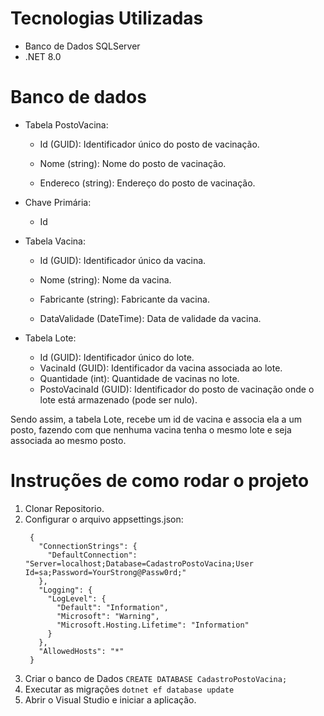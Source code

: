 # Tecnologias Utilizadas
- Banco de Dados SQLServer
- .NET 8.0

# Banco de dados
- Tabela PostoVacina:

    - Id (GUID): Identificador único do posto de vacinação.

   - Nome (string): Nome do posto de vacinação.
  
    - Endereco (string): Endereço do posto de vacinação.

- Chave Primária:
 
   - Id

- Tabela Vacina:
 
    - Id (GUID): Identificador único da vacina.
    
    - Nome (string): Nome da vacina.
    
    - Fabricante (string): Fabricante da vacina.
    
    - DataValidade (DateTime): Data de validade da vacina.
 
- Tabela Lote:
  - Id (GUID): Identificador único do lote.
  - VacinaId (GUID): Identificador da vacina associada ao lote.
  - Quantidade (int): Quantidade de vacinas no lote.
  - PostoVacinaId (GUID): Identificador do posto de vacinação onde o lote está armazenado (pode ser nulo).
 
Sendo assim, a tabela Lote, recebe um id de vacina e associa ela a um posto, fazendo com que nenhuma vacina tenha o mesmo lote e seja 
associada ao mesmo posto. 

# Instruções de como rodar o projeto
1. Clonar Repositorio.
2. Configurar o arquivo appsettings.json:
   ```
    {
      "ConnectionStrings": {
        "DefaultConnection": "Server=localhost;Database=CadastroPostoVacina;User Id=sa;Password=YourStrong@Passw0rd;"
      },
      "Logging": {
        "LogLevel": {
          "Default": "Information",
          "Microsoft": "Warning",
          "Microsoft.Hosting.Lifetime": "Information"
        }
      },
      "AllowedHosts": "*"
    }

3. Criar o banco de Dados
`CREATE DATABASE CadastroPostoVacina;`
4. Executar as migrações
  `dotnet ef database update`
5. Abrir o Visual Studio e iniciar a aplicação. 

